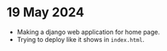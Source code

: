 # 19 May 2024

- Making a django web application for home page.
- Trying to deploy like it shows in ```index.html```.
